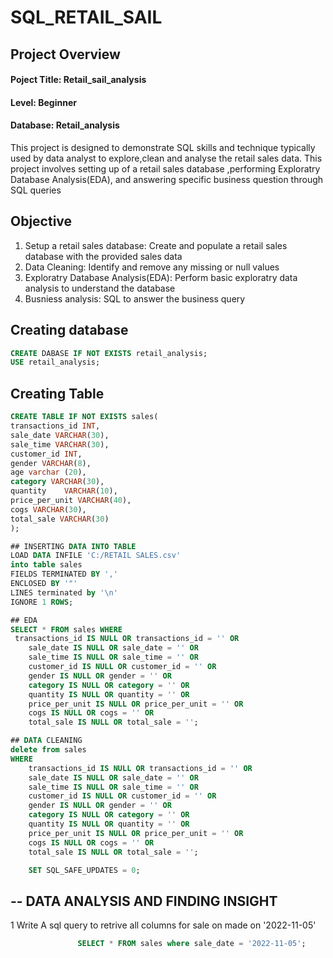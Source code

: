# SQL_RETAIL_SAIL

## Project Overview
<h4>Poject Title: Retail_sail_analysis</h4>
<h4>Level: Beginner</h4>
<h4>Database: Retail_analysis</h4>
<p>This project is designed to demonstrate SQL skills and technique typically used by data analyst to explore,clean and analyse the retail sales data.
This project involves setting up of a retail sales database ,performing Exploratry Database Analysis(EDA), and answering specific business question through 
SQL queries</p>


## Objective
<ol>
  <li>Setup a retail sales database: Create and populate a retail sales database with the provided sales data</li>
  <li>Data Cleaning: Identify and remove any missing or null values </li>
  <li>Exploratry Database Analysis(EDA): Perform basic exploratry data analysis to understand the database</li>
  <li>Busniess analysis: SQL to answer the business query</li>
</ol>

## Creating database 
```SQL
CREATE DABASE IF NOT EXISTS retail_analysis;
USE retail_analysis;
```
## Creating Table

```SQL
CREATE TABLE IF NOT EXISTS sales(
transactions_id INT,
sale_date VARCHAR(30),
sale_time VARCHAR(30),
customer_id INT,
gender VARCHAR(8),
age varchar (20),
category VARCHAR(30),
quantity	VARCHAR(10),
price_per_unit VARCHAR(40),	
cogs VARCHAR(30),
total_sale VARCHAR(30)
);
```
```SQL
## INSERTING DATA INTO TABLE
LOAD DATA INFILE 'C:/RETAIL SALES.csv'
into table sales
FIELDS TERMINATED BY ','
ENCLOSED BY '"'
LINES terminated by '\n'
IGNORE 1 ROWS;

```
```SQL
## EDA
SELECT * FROM sales WHERE
 transactions_id IS NULL OR transactions_id = '' OR
    sale_date IS NULL OR sale_date = '' OR
    sale_time IS NULL OR sale_time = '' OR
    customer_id IS NULL OR customer_id = '' OR
    gender IS NULL OR gender = '' OR
    category IS NULL OR category = '' OR
    quantity IS NULL OR quantity = '' OR
    price_per_unit IS NULL OR price_per_unit = '' OR
    cogs IS NULL OR cogs = '' OR
    total_sale IS NULL OR total_sale = '';
```
```SQL
## DATA CLEANING
delete from sales
WHERE 
    transactions_id IS NULL OR transactions_id = '' OR
    sale_date IS NULL OR sale_date = '' OR
    sale_time IS NULL OR sale_time = '' OR
    customer_id IS NULL OR customer_id = '' OR
    gender IS NULL OR gender = '' OR
    category IS NULL OR category = '' OR
    quantity IS NULL OR quantity = '' OR
    price_per_unit IS NULL OR price_per_unit = '' OR
    cogs IS NULL OR cogs = '' OR
    total_sale IS NULL OR total_sale = '';

	SET SQL_SAFE_UPDATES = 0;
```
##   -- DATA ANALYSIS AND FINDING INSIGHT
1 Write A sql query to retrive all columns for sale on made on '2022-11-05'
```SQL
               SELECT * FROM sales where sale_date = '2022-11-05';
```

